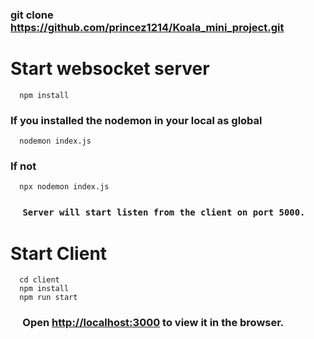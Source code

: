 ### git clone https://github.com/princez1214/Koala_mini_project.git

# Start websocket server
```
  npm install
```

### If you installed the nodemon in your local as global
```  
  nodemon index.js
```
### If not
```
  npx nodemon index.js
```
### &nbsp;&nbsp;&nbsp;&nbsp; `Server will start listen from the client on port 5000.`


# Start Client
```
  cd client
  npm install
  npm run start
```

### &nbsp;&nbsp;&nbsp;&nbsp; Open [http://localhost:3000](http://localhost:3000) to view it in the browser.